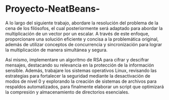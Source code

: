 # Proyecto-NeatBeans-

A lo largo del siguiente trabajo, abordare la resolución del problema de la
cena de los filósofos, el cual posteriormente será adaptado para abordar la
multiplicación de un vector por un escalar. A través de este enfoque,
proporcionare una solución eficiente y concisa a la problemática original,
además de utilizar conceptos de concurrencia y sincronización para lograr la
multiplicación de manera simultánea y segura.

Así mismo, implementare un algoritmo de RSA para cifrar y descifrar
mensajes, destacando su relevancia en la protección de la información sensible.
Además, trabajare los sistemas operativos Linux, revisando las estrategias para
fortalecer la seguridad mediante la desactivación de modos de nivel 0 y explorando
la creación de sistemas de archivos para respaldos automatizados, para finalmente
elaborar un script que optimizará la compresión y almacenamiento de directorios
esenciales.
